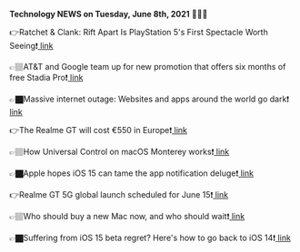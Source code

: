 <b>Technology NEWS on Tuesday, June 8th, 2021</b> 📡📡📡 

👉Ratchet & Clank: Rift Apart Is PlayStation 5's First Spectacle Worth Seeing❗️<a href='https://techblock.club/?p=12383'> link</a>

👉🏽AT&T and Google team up for new promotion that offers six months of free Stadia Pro❗️<a href='https://techblock.club/?p=12385'> link</a>

👉🏿Massive internet outage: Websites and apps around the world go dark❗️<a href='https://techblock.club/?p=12387'> link</a>

👉The Realme GT will cost €550 in Europe❗️<a href='https://techblock.club/?p=12389'> link</a>

👉🏽How Universal Control on macOS Monterey works❗️<a href='https://techblock.club/?p=12391'> link</a>

👉🏿Apple hopes iOS 15 can tame the app notification deluge❗️<a href='https://techblock.club/?p=12393'> link</a>

👉Realme GT 5G global launch scheduled for June 15❗️<a href='https://techblock.club/?p=12395'> link</a>

👉🏽Who should buy a new Mac now, and who should wait❗️<a href='https://techblock.club/?p=12397'> link</a>

👉🏿Suffering from iOS 15 beta regret? Here's how to go back to iOS 14❗️<a href='https://techblock.club/?p=12399'> link</a>

